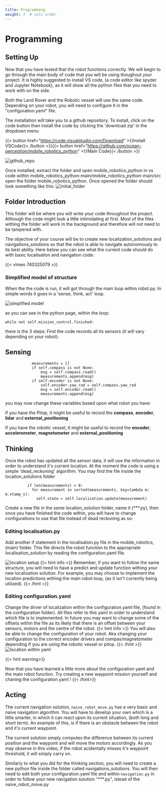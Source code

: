 ```yaml
---
title: Programming
weight: 7  # sets order
---
```


# Programming 

## Setting Up

Now that you have tested that the robot functions correctly. We will begin to go through the main body of code that you will be using thoughout your project.
It is highly suggested to install VS code, (a code editor like spyder and Jupyter Notebook), as it will show all the python files that you need to work with on the side.

Both the Land Rover and the Robotic vessel will use the same code. Depending on your robot, you will need to configure it in the "configuration.yaml" file.

The installation will take you to a github repository. To install, click on the code button then install the code by clicking the 'download zip' in the dropdown menu

{{< button href="https://code.visualstudio.com/Download" >}}Install VSCode{{< /button >}}{{< button href="https://github.com/ocean-perception/mobile_robotics_python" >}}Main Code{{< /button >}}

![github_repo](static/github_repo.png)

Once installed, extract the folder and open mobile_robotics_python in vs code within mobile_robotics_python-main/mobile_robotics_python-main/src open the folder mobile_robotics_python. Once opened the folder should look something like this:
![initial_folder](static/initial_folder.png)

## Folder Introduction

This folder will be where you will write your code throughout the project. Although the code might look a little intimidating at first. Most of the files withing the folder will work in the background and therefore will not need to be tampered with.

The objective of your course will be to create new localization_solutions and navigations_solutions so that the robot is able to navigate autonomously to its best ability. Here below you can see what the current code should do with basic localisation and navigation code.

{{< vimeo 740325079 >}}

### Simplified model of structure

When the the code is run, it will got through the main loop within robot.py. In simple words it goes in a 'sense, think, act' loop.

![simplified model](static/sensethinkact.png)

as you can see in the python page, within the loop:

```
while not self.mission_control.finished:
```

there is the 3 steps:
First the code records all its sensors (it will vary depending on your robot):

## Sensing
```
            measurements = []
            if self.compass is not None:
                msg = self.compass.read()
                measurements.append(msg)
            if self.encoder is not None:
                self.encoder.yaw_rad = self.compass.yaw_rad
                msg = self.encoder.read()
                measurements.append(msg)
```
you may now change these variables based upon what robot you have:

If you have the Pitop, it might be useful to record the **compass**, **encoder**, **lidar** and **external_positioning**

If you have the robotic vessel, it might be useful to record the **encoder**, **accelerometer**, **magnetometer** and **external_positioning**

## Thinking

Once the robot has updated all the sensor data, it will use the information in order to understand it's current location. At the moment the code is using a simple 'dead_reckoning' algorithm. You may find the file inside the location_solutions folder

```
          if len(measurements) > 0:
            for measurement in sorted(measurements, key=lambda m: m.stamp_s):
              self.state = self.localisation.update(measurement)

```

Create a new file in the same location_solution folder, name it (***.py), then once you have finished the code within, you will have to change configurations to use that file instead of dead reckoning as so: 

### Editing localisation.py

Add another if statement in the localisation.py file in the mobile_robotics, (main) folder. This file directs the robot function to the appropriate localisation_solution by reading the configuration.yaml file.

![location setup](static/localisation_setup.png)
{{< hint info >}}
Remember, if you want to follow the same structure, you will need to have a predict and update function withing your new localization solution. For example, you may choose to implement the location predictions withing the main robot loop, (as it isn't currently being utilized).
{{< /hint >}}

### Editing configuration.yaml

Change the driver of localization within the configuration.yaml file, (found in the configuration folder). All files refer to this yaml in order to understand which file is to implemented. In future you may want to change some of the offsets within the file as its likely that there is an offset between your sensors, motors and the centre of the robot. 
{{< hint info >}}
You will also be able to change the configuration of your robot. Aka changing your configuration to the correct encoder drivers and compas/magnetometer depending if you are using the robotic vessel or pitop.
{{< /hint >}}
![location within yaml](static/location_within_yaml.png)


{{< hint warning>}}

Now that you have learned a little more about the configuration yaml and the main robot function. Try creating a new waypoint mission yourself and chaning the configuration.yaml !
{{< /hint>}}

## Acting

The current navigation solution, `naive_robot_move.py` has a very basic and naive navigation algorithm. You will have to develop your own which is a little smarter, in which it can react upon its current situation, (both long and short term). An example of this, is if there is an obstacle between the robot and it's current waypoint.

The current solution simply computes the difference between its current position and the waypoint and will move the motors accordingly. As you may observe in this video, if the robot acidentally misses it's waypoint threshold, it will simply carry on.

Similarly to what you did for the thinking section, you will need to create a new python file inside the folder called navigations_solutions. You will then need to edit both your configuration.yaml file and within `navigation.py` in order to follow your new navigation solution "***.py", istead of the naive_robot_move.py
